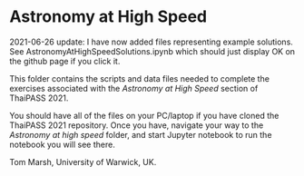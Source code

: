# Astronomy at High Speed

2021-06-26 update: I have now added files representing example
solutions. See AstronomyAtHighSpeedSolutions.ipynb which should just
display OK on the github page if you click it.

This folder contains the scripts and data files needed to complete the
exercises associated with the *Astronomy at High Speed* section of
ThaiPASS 2021.

You should have all of the files on your PC/laptop if you have cloned the
ThaiPASS 2021 repository. Once you have, navigate your way to the
*Astronomy at high speed* folder, and start Jupyter notebook to run
the notebook you will see there.

Tom Marsh, University of Warwick, UK.